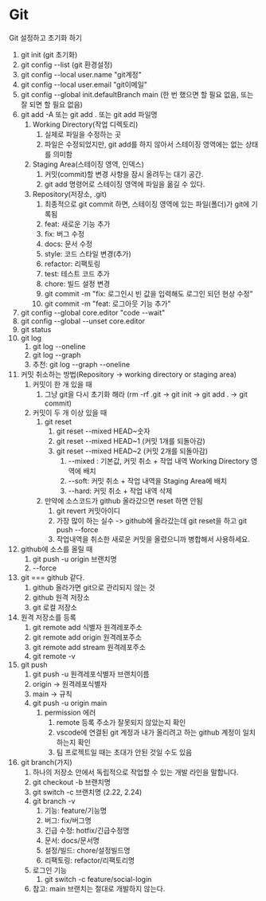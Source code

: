 # Git

Git 설정하고 초기화 하기

1. git init (git 초기화)
2. git config --list (git 환경설정)
3. git config --local user.name "git계정"
4. git config --local user.email "git이메일"
5. git config --global init.defaultBranch main (한 번 했으면 할 필요 없음, 또는 잘 되면 할 필요 없음)
6. git add -A 또는 git add . 또는 git add 파일명
   1. Working Directory(작업 디렉토리)
      1. 실제로 파일을 수정하는 곳
      2. 파일은 수정되었지만, git add를 하지 않아서 스테이징 영역에는 없는 상태를 의미함
   2. Staging Area(스테이징 영역, 인덱스)
      1. 커밋(commit)할 변경 사항을 잠시 올려두는 대기 공간.
      2. git add 명령어로 스테이징 영역에 파일을 옮길 수 있다.
   3. Repository(저장소, .git)
      1. 최종적으로 git commit 하면, 스테이징 영역에 있는 파일(폴더)가 git에 기록됨
      2. feat: 새로운 기능 추가
      3. fix: 버그 수정
      4. docs: 문서 수정
      5. style: 코드 스타일 변경(추가)
      6. refactor: 리팩토링
      7. test: 테스트 코드 추가
      8. chore: 빌드 설정 변경
      9. git commit -m "fix: 로그인시 빈 값을 입력해도 로그인 되던 현상 수정"
      10. git commit -m "feat: 로그아웃 기능 추가"
7. git config --global core.editor "code --wait"
8. git config --global --unset core.editor
9. git status
10. git log
    1. git log --oneline
    2. git log --graph
    3. 추천: git log --graph --oneline
11. 커밋 취소하는 방법(Repository -> working directory or staging area)
    1. 커밋이 한 개 있을 때
       1. 그냥 git을 다시 초기화 해라 (rm -rf .git -> git init -> git add . -> git commit)
    2. 커밋이 두 개 이상 있을 때
       1. git reset
          1. git reset --mixed HEAD~숫자
          2. git reset --mixed HEAD~1 (커밋 1개를 되돌아감)
          3. git reset --mixed HEAD~2 (커밋 2개를 되돌아감)
             1. --mixed : 기본값, 커밋 취소 + 작업 내역 Working Directory 영역에 배치
             2. --soft: 커밋 취소 + 작업 내역을 Staging Area에 배치
             3. --hard: 커밋 취소 + 작업 내역 삭제
       2. 만약에 소스코드가 github 올라갔으면 reset 하면 안됨
          1. git revert 커밋아이디
          2. 가장 많이 하는 실수 -> github에 올라갔는데 git reset을 하고 git push --force
          3. 작업내역을 취소한 새로운 커밋을 올렸으니까 병합해서 사용하세요.
12. github에 소스를 올릴 때
    1. git push -u origin 브랜치명
    2. --force
13. git === github 같다.
    1. github 올라가면 git으로 관리되지 않는 것
    2. github 원격 저장소
    3. git 로컬 저장소
14. 원격 저장소를 등록
    1. git remote add 식별자 원격레포주소
    2. git remote add origin 원격레포주소
    3. git remote add stream 원격레포주소
    4. git remote -v
15. git push
    1. git push -u 원격레포식별자 브랜치이름
    2. origin -> 원격레포식별자
    3. main -> 규칙
    4. git push -u origin main
       1. permission 에러
          1. remote 등록 주소가 잘못되지 않았는지 확인
          2. vscode에 연결된 git 계정과 내가 올리려고 하는 github 계정이 일치하는지 확인
          3. 팀 프로젝트일 때는 초대가 안된 것일 수도 있음
16. git branch(가지)
    1. 하나의 저장소 안에서 독립적으로 작업할 수 있는 개발 라인을 말합니다.
    2. git checkout -b 브랜치명
    3. git switch -c 브랜치명 (2.22, 2.24)
    4. git branch -v
       1. 기능: feature/기능명
       2. 버그: fix/버그명
       3. 긴급 수정: hotfix/긴급수정명
       4. 문서: docs/문서명
       5. 설정/빌드: chore/설정빌드명
       6. 리팩토링: refactor/리팩토리명
    5. 로그인 기능
       1. git switch -c feature/social-login
    6. 참고: main 브랜치는 절대로 개발하지 않는다.

